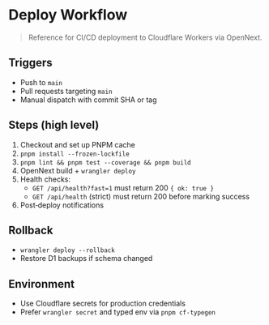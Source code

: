 # Deploy Workflow

> Reference for CI/CD deployment to Cloudflare Workers via OpenNext.

## Triggers
- Push to `main`
- Pull requests targeting `main`
- Manual dispatch with commit SHA or tag

## Steps (high level)
1. Checkout and set up PNPM cache
2. `pnpm install --frozen-lockfile`
3. `pnpm lint && pnpm test --coverage && pnpm build`
4. OpenNext build + `wrangler deploy`
5. Health checks:
   - `GET /api/health?fast=1` must return 200 `{ ok: true }`
   - `GET /api/health` (strict) must return 200 before marking success
6. Post‑deploy notifications

## Rollback
- `wrangler deploy --rollback`
- Restore D1 backups if schema changed

## Environment
- Use Cloudflare secrets for production credentials
- Prefer `wrangler secret` and typed env via `pnpm cf-typegen`

